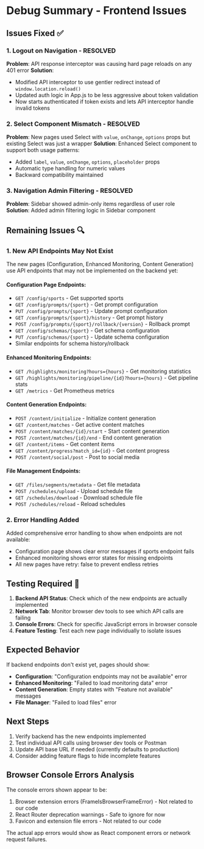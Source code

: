 # Debug Summary - Frontend Issues

## Issues Fixed ✅

### 1. Logout on Navigation - RESOLVED
**Problem**: API response interceptor was causing hard page reloads on any 401 error
**Solution**: 
- Modified API interceptor to use gentler redirect instead of `window.location.reload()`
- Updated auth logic in App.js to be less aggressive about token validation
- Now starts authenticated if token exists and lets API interceptor handle invalid tokens

### 2. Select Component Mismatch - RESOLVED 
**Problem**: New pages used Select with `value`, `onChange`, `options` props but existing Select was just a wrapper
**Solution**: Enhanced Select component to support both usage patterns:
- Added `label`, `value`, `onChange`, `options`, `placeholder` props
- Automatic type handling for numeric values
- Backward compatibility maintained

### 3. Navigation Admin Filtering - RESOLVED
**Problem**: Sidebar showed admin-only items regardless of user role
**Solution**: Added admin filtering logic in Sidebar component

## Remaining Issues 🔍

### 1. New API Endpoints May Not Exist
The new pages (Configuration, Enhanced Monitoring, Content Generation) use API endpoints that may not be implemented on the backend yet:

#### Configuration Page Endpoints:
- `GET /config/sports` - Get supported sports
- `GET /config/prompts/{sport}` - Get prompt configuration
- `PUT /config/prompts/{sport}` - Update prompt configuration  
- `GET /config/prompts/{sport}/history` - Get prompt history
- `POST /config/prompts/{sport}/rollback/{version}` - Rollback prompt
- `GET /config/schemas/{sport}` - Get schema configuration
- `PUT /config/schemas/{sport}` - Update schema configuration
- Similar endpoints for schema history/rollback

#### Enhanced Monitoring Endpoints:
- `GET /highlights/monitoring?hours={hours}` - Get monitoring statistics
- `GET /highlights/monitoring/pipeline/{id}?hours={hours}` - Get pipeline stats
- `GET /metrics` - Get Prometheus metrics

#### Content Generation Endpoints:
- `POST /content/initialize` - Initialize content generation
- `GET /content/matches` - Get active content matches
- `POST /content/matches/{id}/start` - Start content generation
- `POST /content/matches/{id}/end` - End content generation
- `GET /content/items` - Get content items
- `GET /content/progress?match_id={id}` - Get content progress
- `POST /content/social/post` - Post to social media

#### File Management Endpoints:
- `GET /files/segments/metadata` - Get file metadata
- `POST /schedules/upload` - Upload schedule file
- `GET /schedules/download` - Download schedule file
- `POST /schedules/reload` - Reload schedules

### 2. Error Handling Added
Added comprehensive error handling to show when endpoints are not available:
- Configuration page shows clear error messages if sports endpoint fails
- Enhanced monitoring shows error states for missing endpoints
- All new pages have retry: false to prevent endless retries

## Testing Required 🧪

1. **Backend API Status**: Check which of the new endpoints are actually implemented
2. **Network Tab**: Monitor browser dev tools to see which API calls are failing
3. **Console Errors**: Check for specific JavaScript errors in browser console
4. **Feature Testing**: Test each new page individually to isolate issues

## Expected Behavior

If backend endpoints don't exist yet, pages should show:
- **Configuration**: "Configuration endpoints may not be available" error
- **Enhanced Monitoring**: "Failed to load monitoring data" error  
- **Content Generation**: Empty states with "Feature not available" messages
- **File Manager**: "Failed to load files" error

## Next Steps

1. Verify backend has the new endpoints implemented
2. Test individual API calls using browser dev tools or Postman
3. Update API base URL if needed (currently defaults to production)
4. Consider adding feature flags to hide incomplete features

## Browser Console Errors Analysis

The console errors shown appear to be:
1. Browser extension errors (FrameIsBrowserFrameError) - Not related to our code
2. React Router deprecation warnings - Safe to ignore for now
3. Favicon and extension file errors - Not related to our code

The actual app errors would show as React component errors or network request failures.